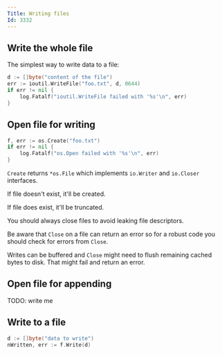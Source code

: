 ```yaml
---
Title: Writing files
Id: 3332
---
```


## Write the whole file

The simplest way to write data to a file:

```go
d := []byte("content of the file")
err := ioutil.WriteFile("foo.txt", d, 0644)
if err != nil {
    log.Fatalf("ioutil.WriteFile failed with '%s'\n", err)
}
```

## Open file for writing

```go
f, err := os.Create("foo.txt")
if err != nil {
    log.Fatalf("os.Open failed with '%s'\n", err)
}
```

`Create` returns `*os.File` which implements `io.Writer` and `io.Closer` interfaces.

If file doesn't exist, it'll be created.

If file does exist, it'll be truncated.

You should always close files to avoid leaking file descriptors.

Be aware that `Close` on a file can return an error so for a robust code you should check for errors from `Close`.

Writes can be buffered and `Close` might need to flush remaining cached bytes to disk. That might fail and return an error.

## Open file for appending

TODO: write me

## Write to a file

```go
d := []byte("data to write")
nWritten, err := f.Write(d)
```

